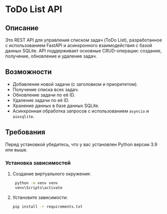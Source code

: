 # ToDo List API

## Описание

Это REST API для управления списком задач (ToDo List), разработанное с использованием FastAPI и асинхронного взаимодействия с базой данных SQLite. API поддерживает основные CRUD-операции: создание, получение, обновление и удаление задач.

## Возможности
- Добавление новой задачи (с заголовком и приоритетом).
- Получение списка всех задач.
- Обновление задачи по её ID.
- Удаление задачи по её ID.
- Хранение данных в базе данных SQLite.
- Асинхронная обработка запросов с использованием `asyncio` и `aiosqlite`.

## Требования

Перед установкой убедитесь, что у вас установлен Python версии 3.9 или выше.

### Установка зависимостей

1. Создание виртуального окружения:

   ```bash
    python -m venv venv
    venv\Scripts\activate

2. Установите зависимости:

   ```bash
   pip install -r requirements.txt
